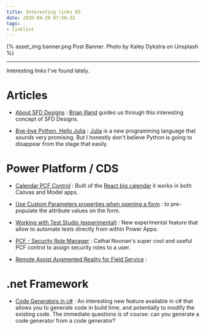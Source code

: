 ```yaml
---
title: Interesting links 03
date: 2020-04-29 07:56:32
tags:
- linklist
---
```

{% asset_img banner.png Post Banner. Photo by Kaley Dykstra on Unsplash %}

---

Interesting links I've found lately.

# Articles

- [About SFD Designs](https://brianilland.me/2019/04/12/building-a-sfd-in-dynamics-365-and-the-power-platform/) : [Brian Illand](https://brianilland.me/about-me/) guides us through this interesting concept of SFD Designs. 


- [Bye-bye Python. Hello Julia](https://towardsdatascience.com/bye-bye-python-hello-julia-9230bff0df62) : [Julia](https://julialang.org/) is a new programming language that sounds very promising. But I honestly don't believe Python is going to disappear from the stage that easily. 


# Power Platform / CDS

- [Calendar PCF Control](https://github.com/rwilson504/PCFControls/blob/master/Calendar/README.md) : Built of the [React big calendar](https://github.com/jquense/react-big-calendar) it works in both Canvas and Model apps. 


- [Use Custom Parameters properties when opening a form](https://butenko.pro/2020/04/17/populate-regarding-and-activity-party-fields-in-the-uci-interface/) : to pre-populate the attribute values on the form. 


- [Working with Test Studio (experimental)](https://docs.microsoft.com/en-us/powerapps/maker/canvas-apps/working-with-test-studio) : New experimental feature that allow to automate tests directly from within Power Apps. 


- [PCF - Security Role Manager](https://github.com/cathalnoonan/d365-pcf-securityrolemanager) : Cathal Noonan's super cool and useful PCF control to assign security roles to a user. 


- [Remote Assist Augmented Reality for Field Service](https://community.dynamics.com/crm/b/supercrm/posts/augmented-reality-for-field-service-dynamics-365-remote-assist) : 

# .net Framework

- [Code Generators in c#](https://devblogs.microsoft.com/dotnet/introducing-c-source-generators) :  An interesting new feature available in c# that allows you to generate code in build time, and potentially to modify the existing code. The immediate questions is of course: can you generate a code generator from a code generator?
